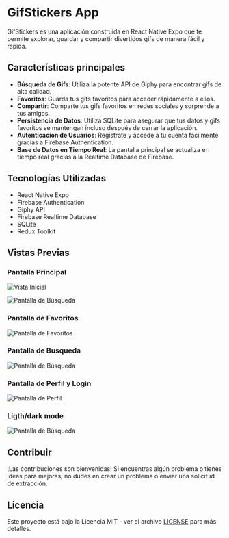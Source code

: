 # GifStickers App

GifStickers es una aplicación construida en React Native Expo que te permite explorar, guardar y compartir divertidos gifs de manera fácil y rápida.

## Características principales

- **Búsqueda de Gifs**: Utiliza la potente API de Giphy para encontrar gifs de alta calidad.
- **Favoritos**: Guarda tus gifs favoritos para acceder rápidamente a ellos.
- **Compartir**: Comparte tus gifs favoritos en redes sociales y sorprende a tus amigos.
- **Persistencia de Datos**: Utiliza SQLite para asegurar que tus datos y gifs favoritos se mantengan incluso después de cerrar la aplicación.
- **Autenticación de Usuarios**: Regístrate y accede a tu cuenta fácilmente gracias a Firebase Authentication.
- **Base de Datos en Tiempo Real**: La pantalla principal se actualiza en tiempo real gracias a la Realtime Database de Firebase.

## Tecnologías Utilizadas

- React Native Expo
- Firebase Authentication
- Giphy API
- Firebase Realtime Database
- SQLite
- Redux Toolkit

## Vistas Previas


### Pantalla Principal

![Vista Inicial](https://github.com/LucasFedeAb/repoBeta/assets/110626720/af4184e9-e115-481f-ba09-275339def7f1)

![Pantalla de Búsqueda](/screenshots/search_screen.gif)

### Pantalla de Favoritos

![Pantalla de Favoritos](https://github.com/LucasFedeAb/repoBeta/assets/110626720/127b21f9-9c01-4165-94b7-89adced4d44e)

### Pantalla de Busqueda

![Pantalla de Búsqueda](https://github.com/LucasFedeAb/repoBeta/assets/110626720/029af4e0-fae8-47fc-849b-7eecad198814)

### Pantalla de Perfil y Login

![Pantalla de Perfil](https://github.com/LucasFedeAb/repoBeta/assets/110626720/370d545a-5a6d-4677-bd59-5c3226256253)

### Ligth/dark mode

![Pantalla de Búsqueda](https://github.com/LucasFedeAb/repoBeta/assets/110626720/cb50f1c6-309b-4a0c-b89c-9bab9d5668e4)


## Contribuir

¡Las contribuciones son bienvenidas! Si encuentras algún problema o tienes ideas para mejoras, no dudes en crear un problema o enviar una solicitud de extracción.

## Licencia

Este proyecto está bajo la Licencia MIT - ver el archivo [LICENSE](LICENSE) para más detalles.
